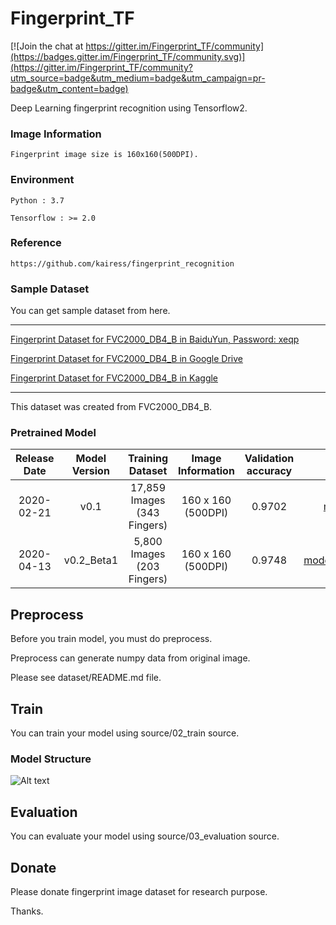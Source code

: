 # Fingerprint_TF

[![Join the chat at https://gitter.im/Fingerprint_TF/community](https://badges.gitter.im/Fingerprint_TF/community.svg)](https://gitter.im/Fingerprint_TF/community?utm_source=badge&utm_medium=badge&utm_campaign=pr-badge&utm_content=badge)

Deep Learning fingerprint recognition using Tensorflow2.

### Image Information
    Fingerprint image size is 160x160(500DPI).

### Environment
    Python : 3.7

    Tensorflow : >= 2.0

### Reference
    https://github.com/kairess/fingerprint_recognition

### Sample Dataset
You can get sample dataset from here.

---

[Fingerprint Dataset for FVC2000_DB4_B in BaiduYun, Password: xeqp](https://pan.baidu.com/s/1Y4L5xgHNK47BeR9bVbRrqA)

[Fingerprint Dataset for FVC2000_DB4_B in Google Drive](https://drive.google.com/file/d/1ArZ9ECb9fCDW0UUGzeugaeMBT3_FD7U0/view?usp=sharing)

[Fingerprint Dataset for FVC2000_DB4_B in Kaggle](https://www.kaggle.com/peace1019/fingerprint-dataset-for-fvc2000-db4-b)

---

This dataset was created from FVC2000_DB4_B.


### Pretrained Model
| Release Date | Model Version | Training Dataset | Image Information | Validation accuracy | URL |
| :----: | :----: | :----: | :----: | :----: | :----: |
| 2020-02-21 | v0.1 | 17,859 Images (343 Fingers) | 160 x 160 (500DPI) | 0.9702 | [model.7z](https://github.com/JinZhuXing/Fingerprint_TF/releases/download/0.1/model.7z)
| 2020-04-13 | v0.2_Beta1 | 5,800 Images (203 Fingers) | 160 x 160 (500DPI) | 0.9748 | [model_0_2_b1.7z](https://github.com/JinZhuXing/Fingerprint_TF/releases/download/0.2(beta1)/model.7z)


## Preprocess

Before you train model, you must do preprocess.

Preprocess can generate numpy data from original image.

Please see dataset/README.md file.


## Train

You can train your model using source/02_train source.

### Model Structure

![Alt text](resource/Model_Structure.png "optional title")


## Evaluation

You can evaluate your model using source/03_evaluation source. 


## Donate
Please donate fingerprint image dataset for research purpose.

Thanks.
